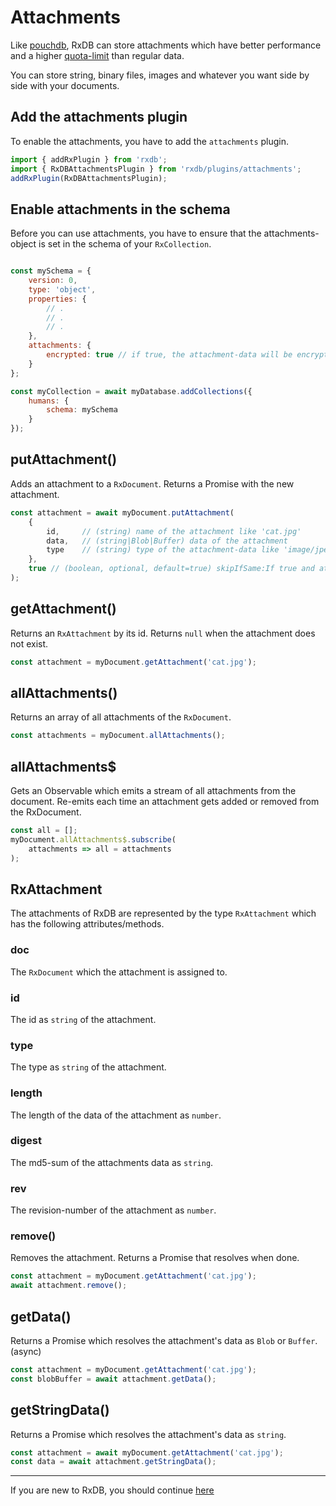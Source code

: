 # Attachments

Like [pouchdb](https://pouchdb.com/guides/attachments.html), RxDB can store attachments which have better performance and a higher [quota-limit](https://www.html5rocks.com/en/tutorials/offline/quota-research/) than regular data.

You can store string, binary files, images and whatever you want side by side with your documents.

## Add the attachments plugin

To enable the attachments, you have to add the `attachments` plugin.

```ts
import { addRxPlugin } from 'rxdb';
import { RxDBAttachmentsPlugin } from 'rxdb/plugins/attachments';
addRxPlugin(RxDBAttachmentsPlugin);
```


## Enable attachments in the schema

Before you can use attachments, you have to ensure that the attachments-object is set in the schema of your `RxCollection`.

```javascript

const mySchema = {
    version: 0,
    type: 'object',
    properties: {
        // .
        // .
        // .
    },
    attachments: {
        encrypted: true // if true, the attachment-data will be encrypted with the db-password
    }
};

const myCollection = await myDatabase.addCollections({
    humans: {
        schema: mySchema
    }
});
```

## putAttachment()

Adds an attachment to a `RxDocument`. Returns a Promise with the new attachment.

```javascript
const attachment = await myDocument.putAttachment(
    {
        id,     // (string) name of the attachment like 'cat.jpg'
        data,   // (string|Blob|Buffer) data of the attachment
        type    // (string) type of the attachment-data like 'image/jpeg'
    },
    true // (boolean, optional, default=true) skipIfSame:If true and attachment already exists with same data, the write will be skipped
);
```

## getAttachment()

Returns an `RxAttachment` by its id. Returns `null` when the attachment does not exist.

```javascript
const attachment = myDocument.getAttachment('cat.jpg');
```

## allAttachments()

Returns an array of all attachments of the `RxDocument`.

```javascript
const attachments = myDocument.allAttachments();
```

## allAttachments$

Gets an Observable which emits a stream of all attachments from the document. Re-emits each time an attachment gets added or removed from the RxDocument.

```javascript
const all = [];
myDocument.allAttachments$.subscribe(
    attachments => all = attachments
);
```

## RxAttachment

The attachments of RxDB are represented by the type `RxAttachment` which has the following attributes/methods.

### doc

The `RxDocument` which the attachment is assigned to.

### id

The id as `string` of the attachment.

### type

The type as `string` of the attachment.

### length

The length of the data of the attachment as `number`.

### digest

The md5-sum of the attachments data as `string`.

### rev

The revision-number of the attachment as `number`.

### remove()

Removes the attachment. Returns a Promise that resolves when done.

```javascript
const attachment = myDocument.getAttachment('cat.jpg');
await attachment.remove();
```

## getData()

Returns a Promise which resolves the attachment's data as `Blob` or `Buffer`. (async)

```javascript
const attachment = myDocument.getAttachment('cat.jpg');
const blobBuffer = await attachment.getData();
```

## getStringData()

Returns a Promise which resolves the attachment's data as `string`.

```javascript
const attachment = await myDocument.getAttachment('cat.jpg');
const data = await attachment.getStringData();
```

---------
If you are new to RxDB, you should continue [here](./middleware.md)

